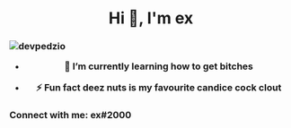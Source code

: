 <h1 align="center">Hi 👋, I'm ex</h1>
<h3 align="center"I code in: c, js, java and a few other languages</h3>

<p align="left"> <img src="https://komarev.com/ghpvc/?username=devpedzio&label=Profile%20views&color=0e75b6&style=flat" alt="devpedzio" /> </p>

- 🌱 I’m currently learning **how to get bitches**

- ⚡ Fun fact **deez nuts is my favourite candice cock clout**

<h3 align="left">Connect with me: ex#2000</h3>

